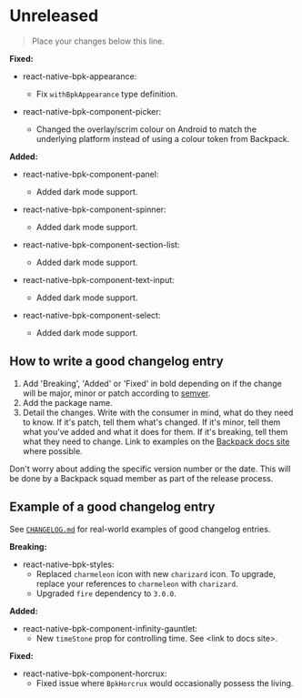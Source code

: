 # Unreleased

> Place your changes below this line.


**Fixed:**

- react-native-bpk-appearance:
  - Fix `withBpkAppearance` type definition.

- react-native-bpk-component-picker:
  - Changed the overlay/scrim colour on Android to match the underlying platform instead of using a colour token from Backpack.

**Added:**

- react-native-bpk-component-panel:
  - Added dark mode support.

- react-native-bpk-component-spinner:
  - Added dark mode support.

- react-native-bpk-component-section-list:
  - Added dark mode support.

- react-native-bpk-component-text-input:
  - Added dark mode support.

- react-native-bpk-component-select:
  - Added dark mode support.

## How to write a good changelog entry

1. Add 'Breaking', 'Added' or 'Fixed' in bold depending on if the change will be major, minor or patch according to [semver](semver.org).
2. Add the package name.
3. Detail the changes. Write with the consumer in mind, what do they need to know. If it's patch, tell them what's changed. If it's minor, tell them what you've added and what it does for them. If it's breaking, tell them what they need to change. Link to examples on the [Backpack docs site](backpack.github.io) where possible.

Don't worry about adding the specific version number or the date. This will be done by a Backpack squad member as part of the release process.

## Example of a good changelog entry

See [`CHANGELOG.md`](CHANGELOG.md) for real-world examples of good changelog entries.

**Breaking:**

- react-native-bpk-styles:
  - Replaced `charmeleon` icon with new `charizard` icon. To upgrade, replace your references to `charmeleon` with `charizard`.
  - Upgraded `fire` dependency to `3.0.0`.

**Added:**

- react-native-bpk-component-infinity-gauntlet:
  - New `timeStone` prop for controlling time. See &lt;link to docs site&gt;.

**Fixed:**

- react-native-bpk-component-horcrux:
  - Fixed issue where `BpkHorcrux` would occasionally possess the living.

